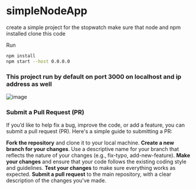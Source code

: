 # simpleNodeApp
create a simple project for the stopwatch 
make sure that node and npm installed
clone this code 

Run 
```bash
npm install
npm start --host 0.0.0.0
```
### This project run by default on port 3000 on localhost and ip address as well
![image](https://github.com/user-attachments/assets/3721fe71-4a36-4102-b3d3-68b84675fe41)


### Submit a Pull Request (PR)
If you’d like to help fix a bug, improve the code, or add a feature, you can submit a pull request (PR). Here's a simple guide to submitting a PR:

**Fork the repository** and clone it to your local machine.
**Create a new branch for your changes**. Use a descriptive name for your branch that reflects the nature of your changes (e.g., fix-typo, add-new-feature).
**Make your changes** and ensure that your code follows the existing coding style and guidelines.
**Test your changes** to make sure everything works as expected.
**Submit a pull request** to the main repository, with a clear description of the changes you've made.
